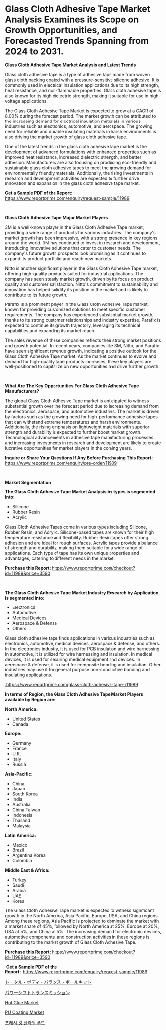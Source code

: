 <p><h1>Glass Cloth Adhesive Tape Market Analysis Examines its Scope on Growth Opportunities, and Forecasted Trends Spanning from 2024 to 2031.</h1></p><p><strong>Glass Cloth Adhesive Tape Market Analysis and Latest Trends</strong></p>
<p><p>Glass cloth adhesive tape is a type of adhesive tape made from woven glass cloth backing coated with a pressure-sensitive silicone adhesive. It is commonly used in electrical insulation applications due to its high strength, heat resistance, and non-flammable properties. Glass cloth adhesive tape is also known for its high dielectric strength, making it suitable for use in high voltage applications.</p><p>The Glass Cloth Adhesive Tape Market is expected to grow at a CAGR of 8.00% during the forecast period. The market growth can be attributed to the increasing demand for electrical insulation materials in various industries such as electronics, automotive, and aerospace. The growing need for reliable and durable insulating materials in harsh environments is also driving the market growth of glass cloth adhesive tape.</p><p>One of the latest trends in the glass cloth adhesive tape market is the development of advanced formulations with enhanced properties such as improved heat resistance, increased dielectric strength, and better adhesion. Manufacturers are also focusing on producing eco-friendly and sustainable glass cloth adhesive tapes to meet the growing demand for environmentally friendly materials. Additionally, the rising investments in research and development activities are expected to further drive innovation and expansion in the glass cloth adhesive tape market.</p></p>
<p><strong>Get a Sample PDF of the Report:&nbsp;</strong> <a href="https://www.reportprime.com/enquiry/request-sample/11989">https://www.reportprime.com/enquiry/request-sample/11989</a></p>
<p>&nbsp;</p>
<p><strong>Glass Cloth Adhesive Tape Major Market Players</strong></p>
<p><p>3M is a well-known player in the Glass Cloth Adhesive Tape market, providing a wide range of products for various industries. The company's market growth has been impressive, with a strong presence in key regions around the world. 3M has continued to invest in research and development, introducing innovative solutions that cater to customer needs. The company's future growth prospects look promising as it continues to expand its product portfolio and reach new markets.</p><p>Nitto is another significant player in the Glass Cloth Adhesive Tape market, offering high-quality products suited for industrial applications. The company has seen steady market growth, driven by its focus on product quality and customer satisfaction. Nitto's commitment to sustainability and innovation has helped solidify its position in the market and is likely to contribute to its future growth.</p><p>Parafix is a prominent player in the Glass Cloth Adhesive Tape market, known for providing customized solutions to meet specific customer requirements. The company has experienced substantial market growth, thanks to its strong customer relationships and industry expertise. Parafix is expected to continue its growth trajectory, leveraging its technical capabilities and expanding its market reach.</p><p>The sales revenue of these companies reflects their strong market positions and growth potential. In recent years, companies like 3M, Nitto, and Parafix have seen significant revenue growth, indicating a positive outlook for the Glass Cloth Adhesive Tape market. As the market continues to evolve and demand for high-quality tape products increases, these key players are well-positioned to capitalize on new opportunities and drive further growth.</p></p>
<p>&nbsp;</p>
<p><strong>What Are The Key Opportunities For Glass Cloth Adhesive Tape Manufacturers?</strong></p>
<p><p>The global Glass Cloth Adhesive Tape market is anticipated to witness substantial growth over the forecast period due to increasing demand from the electronics, aerospace, and automotive industries. The market is driven by factors such as the growing need for high-performance adhesive tapes that can withstand extreme temperatures and harsh environments. Additionally, the rising emphasis on lightweight materials with superior strength and durability is expected to further boost market growth. Technological advancements in adhesive tape manufacturing processes and increasing investments in research and development are likely to create lucrative opportunities for market players in the coming years.</p></p>
<p><strong>Inquire or Share Your Questions If Any Before Purchasing This Report:</strong> <a href="https://www.reportprime.com/enquiry/pre-order/11989">https://www.reportprime.com/enquiry/pre-order/11989</a></p>
<p>&nbsp;</p>
<p><strong>Market Segmentation</strong></p>
<p><strong>The Glass Cloth Adhesive Tape Market Analysis by types is segmented into:</strong></p>
<p><ul><li>Silicone</li><li>Rubber Resin</li><li>Acrylic</li></ul></p>
<p><p>Glass Cloth Adhesive Tapes come in various types including Silicone, Rubber Resin, and Acrylic. Silicone-based tapes are known for their high temperature resistance and flexibility. Rubber Resin tapes offer strong adhesion and are ideal for rough surfaces. Acrylic tapes provide a balance of strength and durability, making them suitable for a wide range of applications. Each type of tape has its own unique properties and advantages, catering to different needs in the market.</p></p>
<p><strong>Purchase this Report:&nbsp;</strong><a href="https://www.reportprime.com/checkout?id=11989&price=3590">https://www.reportprime.com/checkout?id=11989&price=3590</a></p>
<p>&nbsp;</p>
<p><strong>The Glass Cloth Adhesive Tape Market Industry Research by Application is segmented into:</strong></p>
<p><ul><li>Electronics</li><li>Automotive</li><li>Medical Devices</li><li>Aerospace & Defense</li><li>Others</li></ul></p>
<p><p>Glass cloth adhesive tape finds applications in various industries such as electronics, automotive, medical devices, aerospace & defense, and others. In the electronics industry, it is used for PCB insulation and wire harnessing. In automotive, it is utilized for wire harnessing and insulation. In medical devices, it is used for securing medical equipment and devices. In aerospace & defense, it is used for composite bonding and insulation. Other industries may use it for general purpose non-conductive bonding and insulating applications.</p></p>
<p><a href="https://www.reportprime.com/glass-cloth-adhesive-tape-r11989">&nbsp;https://www.reportprime.com/glass-cloth-adhesive-tape-r11989</a></p>
<p><strong>In terms of Region, the Glass Cloth Adhesive Tape Market Players available by Region are:</strong></p>
<p>
    <p> <strong> North America: </strong>
        <ul>
            <li>United States</li>
            <li>Canada</li>
        </ul>
        </p> 
    <p> <strong> Europe: </strong>
        <ul>
            <li>Germany</li>
            <li>France</li>
            <li>U.K.</li>
            <li>Italy</li>
            <li>Russia</li>
        </ul>
        </p> 
    <p> <strong> Asia-Pacific: </strong>
        <ul>
            <li>China</li>
            <li>Japan</li>
            <li>South Korea</li>
            <li>India</li>
            <li>Australia</li>
            <li>China Taiwan</li>
            <li>Indonesia</li>
            <li>Thailand</li>
            <li>Malaysia</li>
        </ul>
        </p> 
    <p> <strong> Latin America: </strong>
        <ul>
            <li>Mexico</li>
            <li>Brazil</li>
            <li>Argentina Korea</li>
            <li>Colombia</li>
        </ul>
        </p> 
    <p> <strong> Middle East & Africa: </strong>
        <ul>
            <li>Turkey</li>
            <li>Saudi</li>
            <li>Arabia</li>
            <li>UAE</li>
            <li>Korea</li>
        </ul>
    </p>
    </p>
<p><p>The Glass Cloth Adhesive Tape market is expected to witness significant growth in the North America, Asia Pacific, Europe, USA, and China regions. Among these regions, Asia Pacific is projected to dominate the market with a market share of 45%, followed by North America at 25%, Europe at 20%, USA at 5%, and China at 5%. The increasing demand for electronic devices, automotive components, and construction activities in these regions is contributing to the market growth of Glass Cloth Adhesive Tape.</p></p>
<p><strong>Purchase this Report: </strong><a href="https://www.reportprime.com/checkout?id=11989&price=3590">https://www.reportprime.com/checkout?id=11989&price=3590</a></p>
<p>&nbsp;<strong>Get a Sample PDF of the Report:&nbsp;&nbsp;</strong><a href="https://www.reportprime.com/enquiry/request-sample/11989">https://www.reportprime.com/enquiry/request-sample/11989</a></p>
<p><strong></strong></p>
<p><p><a href="https://github.com/WhitneyMurphy1982/Market-Research-Report-List-1/blob/main/872328169703.md">トータル・ボディ・バランス・ボールキット</a></p><p><a href="https://github.com/TatumKoelpin2017/Market-Research-Report-List-1/blob/main/862604269702.md">パワーシフトトランスミッション</a></p><p><a href="https://github.com/peachesmcdowel1/Market-Research-Report-List-2/blob/main/hot-glue-market.md">Hot Glue Market</a></p><p><a href="https://github.com/edytherolanlouisejk1miz0wig/Market-Research-Report-List-2/blob/main/pu-coating-market.md">PU Coating Market</a></p><p><a href="https://github.com/KoleLedner/Market-Research-Report-List-1/blob/main/985825567244.md">프레시 컷 플라워 푸드</a></p></p>
